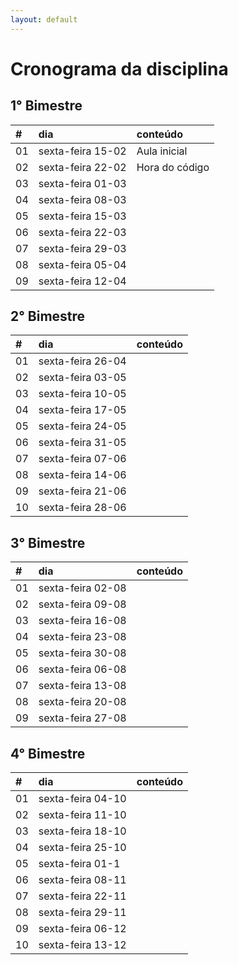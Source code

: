 ```yaml
---
layout: default
---
```


# [](#header-1) Cronograma da disciplina

## [](#header-2) 1° Bimestre

| \#   | dia               | conteúdo       |
| :--- | :---------------- | :------------- |
| 01   | sexta-feira 15-02 | Aula inicial   |
| 02   | sexta-feira 22-02 | Hora do código |
| 03   | sexta-feira 01-03 |                |
| 04   | sexta-feira 08-03 |                |
| 05   | sexta-feira 15-03 |                |
| 06   | sexta-feira 22-03 |                |
| 07   | sexta-feira 29-03 |                |
| 08   | sexta-feira 05-04 |                |
| 09   | sexta-feira 12-04 |                |


## [](#header-2) 2° Bimestre

| \#   | dia               | conteúdo |
| :--- | :---------------- | :------- |
| 01   | sexta-feira 26-04 |          |
| 02   | sexta-feira 03-05 |          |
| 03   | sexta-feira 10-05 |          |
| 04   | sexta-feira 17-05 |          |
| 05   | sexta-feira 24-05 |          |
| 06   | sexta-feira 31-05 |          |
| 07   | sexta-feira 07-06 |          |
| 08   | sexta-feira 14-06 |          |
| 09   | sexta-feira 21-06 |          |
| 10   | sexta-feira 28-06 |          |


## [](#header-2) 3° Bimestre

| \#   | dia               | conteúdo |
| :--- | :---------------- | :------- |
| 01   | sexta-feira 02-08 |          |
| 02   | sexta-feira 09-08 |          |
| 03   | sexta-feira 16-08 |          |
| 04   | sexta-feira 23-08 |          |
| 05   | sexta-feira 30-08 |          |
| 06   | sexta-feira 06-08 |          |
| 07   | sexta-feira 13-08 |          |
| 08   | sexta-feira 20-08 |          |
| 09   | sexta-feira 27-08 |          |


## [](#header-2) 4° Bimestre

| \#   | dia               | conteúdo |
| :--- | :---------------- | :------- |
| 01   | sexta-feira 04-10 |          |
| 02   | sexta-feira 11-10 |          |
| 03   | sexta-feira 18-10 |          |
| 04   | sexta-feira 25-10 |          |
| 05   | sexta-feira 01-1  |          |
| 06   | sexta-feira 08-11 |          |
| 07   | sexta-feira 22-11 |          |
| 08   | sexta-feira 29-11 |          |
| 09   | sexta-feira 06-12 |          |
| 10   | sexta-feira 13-12 |          |
